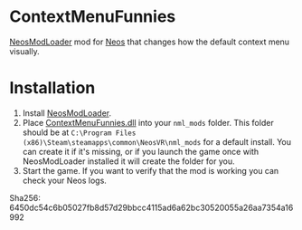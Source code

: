 # ContextMenuFunnies
[NeosModLoader](https://github.com/zkxs/NeosModLoader) mod for [Neos](https://neos.com/) that changes how the default context menu visually.

# Installation
1. Install [NeosModLoader](https://github.com/zkxs/NeosModLoader).
2. Place [ContextMenuFunnies.dll](https://github.com/LeCloutPanda/ContextMenuFunnies/releases/download/v1.0.0/ContextMenuFunnies.dll) into your `nml_mods` folder. This folder should be at `C:\Program Files (x86)\Steam\steamapps\common\NeosVR\nml_mods` for a default install. You can create it if it's missing, or if you launch the game once with NeosModLoader installed it will create the folder for you.
3. Start the game. If you want to verify that the mod is working you can check your Neos logs.

Sha256: 6450dc54c6b05027fb8d57d29bbcc4115ad6a62bc30520055a26aa7354a16992

